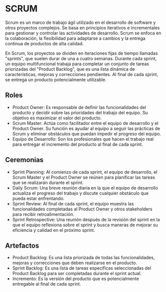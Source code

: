 
# SCRUM

Scrum es un marco de trabajo ágil utilizado en el desarrollo de software y otros proyectos complejos. Se basa en principios iterativos e incrementales para gestionar y controlar las actividades de desarrollo. Scrum se enfoca en la colaboración, la flexibilidad para adaptarse a cambios y la entrega continua de productos de alta calidad.

En Scrum, los proyectos se dividen en iteraciones fijas de tiempo llamadas "sprints", que suelen durar de una a cuatro semanas. Durante cada sprint, un equipo multifuncional trabaja para completar un conjunto de tareas priorizadas del "Product Backlog", que es una lista dinámica de características, mejoras y correcciones pendientes. Al final de cada sprint, se entrega un producto potencialmente utilizable.

## Roles

- Product Owner: Es responsable de definir las funcionalidades del producto y decidir sobre las prioridades del trabajo del equipo. Su objetivo es maximizar el valor del producto.
- Scrum Master: Actúa como facilitador entre el equipo de desarrollo y el Product Owner. Su función es ayudar al equipo a seguir las prácticas de Scrum y eliminar obstáculos que puedan impedir el progreso del equipo.
- Equipo de Desarrollo: Son los profesionales que hacen el trabajo real para entregar el incremento del producto al final de cada sprint.

## Ceremonias

- Sprint Planning: Al comienzo de cada sprint, el equipo de desarrollo, el Scrum Master y el Product Owner se reúnen para planificar las tareas que se realizarán durante el sprint.
- Daily Scrum: Una breve reunión diaria en la que el equipo de desarrollo actualiza el progreso del trabajo y discute cualquier obstáculo que pueda estar enfrentando.
- Sprint Review: Al final de cada sprint, el equipo muestra las funcionalidades completadas al Product Owner y otros stakeholders para recibir retroalimentación.
- Sprint Retrospective: Una reunión después de la revisión del sprint en la que el equipo reflexiona sobre el sprint y busca maneras de mejorar su eficiencia y calidad en el próximo sprint.

## Artefactos
- Product Backlog: Es una lista priorizada de todas las funcionalidades, mejoras y correcciones que deben realizarse en el producto.
- Sprint Backlog: Es una lista de tareas específicas seleccionadas del Product Backlog para ser completadas durante el sprint actual.
- Incremento: Es la versión del producto que es potencialmente entregable al final de cada sprint.
